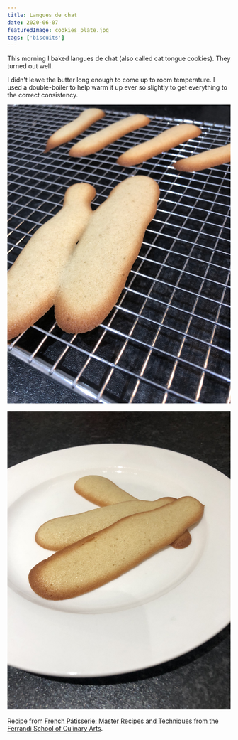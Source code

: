 ```yaml
---
title: Langues de chat
date: 2020-06-07
featuredImage: cookies_plate.jpg
tags: ['biscuits']
---
```


This morning I baked langues de chat (also called cat tongue cookies). They turned out well.

I didn't leave the butter long enough to come up to room temperature. I used a double-boiler to help warm it up ever so slightly to get everything to the correct consistency.

![Langues de chat on a cooling rack](cookies_cooling.jpg)

![Three langues de chat on a plate](cookies_plate.jpg)

Recipe from [French Pâtisserie: Master Recipes and Techniques from the Ferrandi School of Culinary Arts](https://www.amazon.co.uk/French-Pâtisserie-Techniques-Ferrandi-Culinary/dp/2080203185).

